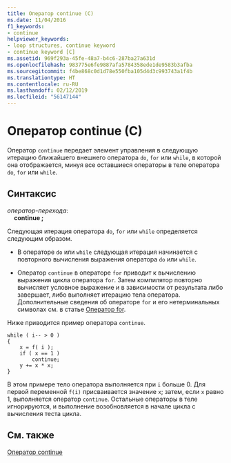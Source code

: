 ```yaml
---
title: Оператор continue (C)
ms.date: 11/04/2016
f1_keywords:
- continue
helpviewer_keywords:
- loop structures, continue keyword
- continue keyword [C]
ms.assetid: 969f293a-45fe-48a7-b4c6-287ba27a631d
ms.openlocfilehash: 983775e6fe9887afa5784358ede1de9583b3afba
ms.sourcegitcommit: f4be868c0d1d78e550fba105d4d3c993743a1f4b
ms.translationtype: HT
ms.contentlocale: ru-RU
ms.lasthandoff: 02/12/2019
ms.locfileid: "56147144"
---
```

# <a name="continue-statement-c"></a>Оператор continue (C)

Оператор `continue` передает элемент управления в следующую итерацию ближайшего внешнего оператора `do`, `for` или `while`, в которой она отображается, минуя все оставшиеся операторы в теле оператора `do`, `for` или `while`.

## <a name="syntax"></a>Синтаксис

*оператор-перехода*:<br/>
&nbsp;&nbsp;&nbsp;&nbsp;**continue ;**

Следующая итерация оператора `do`, `for` или `while` определяется следующим образом.

- В операторе `do` или `while` следующая итерация начинается с повторного вычисления выражения оператора `do` или `while`.

- Оператор `continue` в операторе `for` приводит к вычислению выражения цикла оператора `for`. Затем компилятор повторно вычисляет условное выражение и в зависимости от результата либо завершает, либо выполняет итерацию тела оператора. Дополнительные сведения об операторе `for` и его нетерминальных символах см. в статье [Оператор for](../c-language/for-statement-c.md).

Ниже приводится пример оператора `continue`.

```
while ( i-- > 0 )
{
    x = f( i );
    if ( x == 1 )
        continue;
    y += x * x;
}
```

В этом примере тело оператора выполняется при `i` больше 0. Для первой переменной `f(i)` присваивается значение `x`; затем, если `x` равно 1, выполняется оператор `continue`. Остальные операторы в теле игнорируются, и выполнение возобновляется в начале цикла с вычисления теста цикла.

## <a name="see-also"></a>См. также

[Оператор continue](../cpp/continue-statement-cpp.md)
